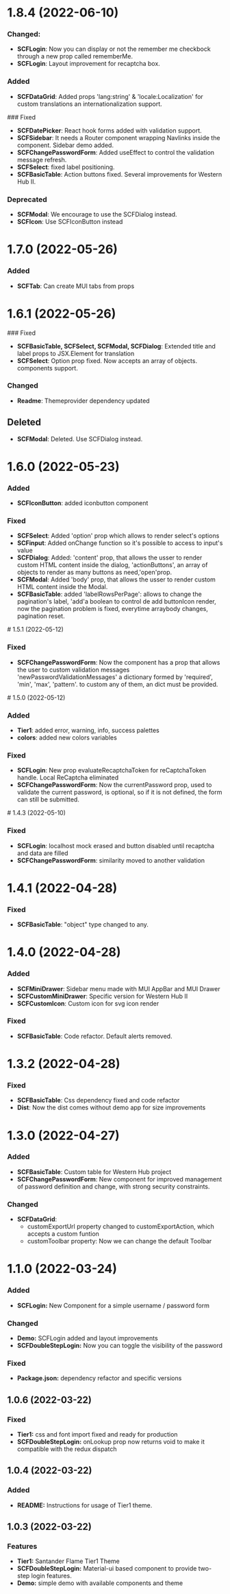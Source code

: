 # 1.8.4 (2022-06-10)
### Changed:
* **SCFLogin**: Now you can display or not the remember me checkbock through a new prop called rememberMe.
* **SCFLogin**: Layout improvement for recaptcha box.
### Added
* **SCFDataGrid**: Added props 'lang:string' & 'locale:Localization' for custom translations an internationalization support. 

### Fixed
* **SCFDatePicker**: React hook forms added with validation support.
* **SCFSidebar**: It needs a Router component wrapping Navlinks inside the component. Sidebar demo added.
* **SCFChangePasswordForm**: Added useEffect to control the validation message refresh.
* **SCFSelect**: fixed label positioning.
* **SCFBasicTable**: Action buttons fixed. Several improvements for Western Hub II.

### Deprecated
* **SCFModal**: We encourage to use the SCFDialog instead.
* **SCFIcon**: Use SCFIconButton instead

# 1.7.0 (2022-05-26)

### Added
* **SCFTab**: Can create MUI tabs from props
# 1.6.1 (2022-05-26)

### Fixed
* **SCFBasicTable, SCFSelect, SCFModal, SCFDialog**: Extended title and label props to JSX.Element for translation
* **SCFSelect**: Option prop fixed. Now accepts an array of objects.
components support.

### Changed
* **Readme**: Themeprovider dependency updated

## Deleted
* **SCFModal**: Deleted. Use SCFDialog instead.

# 1.6.0 (2022-05-23)
### Added
* **SCFIconButton**: added iconbutton component

### Fixed
* **SCFSelect**: Added 'option' prop which allows to render select's options
* **SCFinput**: Added onChange function so it's possible to access to input's value
* **SCFDialog**: Added: 'content' prop, that allows the usser to render custom HTML content inside the dialog, 'actionButtons', an array of objects to render as many buttons as need,'open'prop.
* **SCFModal**: Added 'body' prop, that allows the usser to render custom HTML content inside the Modal.
* **SCFBasicTable**: added 'labelRowsPerPage': allows to change the pagination's label, 'add'a boolean to control de add buttonIcon render, now the pagination problem is fixed, everytime arraybody changes, pagination reset.

# 1.5.1 (2022-05-12)
### Fixed
* **SCFChangePasswordForm**: Now the component has a prop that allows the user to custom validation messages 'newPasswordValidationMessages' a dictionary formed by 'required', 'min', 'max', 'pattern'. to custom any of them, an dict must be provided.

# 1.5.0 (2022-05-12)
### Added
* **Tier1**: added error, warning, info, success palettes
* **colors**: added new colors variables

### Fixed
* **SCFLogin**: New prop evaluateRecaptchaToken for reCaptchaToken handle. Local ReCaptcha eliminated
* **SCFChangePasswordForm**: Now the currentPassword prop, used to validate the current password, is optional, so if it is not defined, the form can still be submitted.

# 1.4.3 (2022-05-10)

### Fixed
* **SCFLogin**:  localhost mock erased and button disabled until recaptcha and data are filled
* **SCFChangePasswordForm**:  similarity moved to another validation

# 1.4.1 (2022-04-28)

### Fixed
* **SCFBasicTable**: "object" type changed to any.

# 1.4.0 (2022-04-28)

### Added
* **SCFMiniDrawer**: Sidebar menu made with MUI AppBar and MUI Drawer
* **SCFCustomMiniDrawer**: Specific version for Western Hub II
* **SCFCustomIcon**: Custom icon for svg icon render

### Fixed
* **SCFBasicTable**: Code refactor. Default alerts removed.

# 1.3.2 (2022-04-28)

### Fixed
* **SCFBasicTable**: Css dependency fixed and code refactor
* **Dist**: Now the dist comes without demo app for size improvements

# 1.3.0 (2022-04-27)

### Added
* **SCFBasicTable**: Custom table for Western Hub project
* **SCFChangePasswordForm**: New component for improved management of password definition and change, with strong security constraints.

### Changed
* **SCFDataGrid**: 
    - customExportUrl property changed to customExportAction, which accepts a custom funtion
    - customToolbar property: Now we can change the default Toolbar

# 1.1.0 (2022-03-24)

### Added
* **SCFLogin:** New Component for a simple username / password form

### Changed
* **Demo:** SCFLogin added and layout improvements
* **SCFDoubleStepLogin:** Now you can toggle the visibility of the password

### Fixed
* **Package.json:** dependency refactor and specific versions

## 1.0.6 (2022-03-22)

### Fixed
* **Tier1:** css and font import fixed and ready for production
* **SCFDoubleStepLogin:** onLookup prop now returns void to make it compatible with the redux dispatch

## 1.0.4 (2022-03-22)

### Added
* **README:** Instructions for usage of Tier1 theme. 

## 1.0.3 (2022-03-22)
### Features

* **Tier1:** Santander Flame Tier1 Theme
* **SCFDoubleStepLogin:** Material-ui based component to provide two-step login features.
* **Demo:** simple demo with available components and theme
